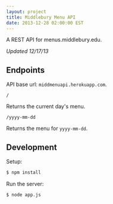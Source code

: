 ```yaml
---
layout: project
title: Middlebury Menu API
date: 2013-12-28 02:00:00 EST
---
```


A REST API for menus.middlebury.edu.

_Updated 12/17/13_

## Endpoints

API base url: `middmenuapi.herokuapp.com`.

```
/
```
Returns the current day's menu.

```
/yyyy-mm-dd
```
Returns the menu for `yyyy-mm-dd`.  

## Development

Setup:

```sh
$ npm install
```

Run the server:

```sh
$ node app.js
```